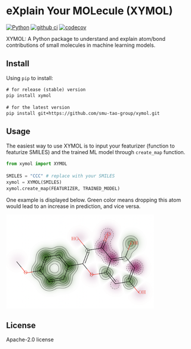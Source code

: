 # eXplain Your MOLecule (XYMOL)

[![Python](https://img.shields.io/badge/Python-3.7+-blue.svg)](https://www.python.org)
[![github ci](https://github.com/smu-tao-group/xymol/actions/workflows/ci.yml/badge.svg)](https://github.com/smu-tao-group/xymol/actions/workflows/ci.yml)
[![codecov](https://codecov.io/gh/smu-tao-group/xymol/branch/main/graph/badge.svg?token=fl4kUOywR3)](https://codecov.io/gh/smu-tao-group/xymol)

XYMOL: A Python package to understand and explain atom/bond contributions of small molecules in machine learning models.

## Install

Using `pip` to install:

```
# for release (stable) version
pip install xymol

# for the latest version
pip install git+https://github.com/smu-tao-group/xymol.git
```

## Usage

The easiest way to use XYMOL is to input your featurizer (function to featurize SMILES) and the trained ML model through `create_map` function.

```python
from xymol import XYMOL

SMILES = "CCC" # replace with your SMILES
xymol = XYMOL(SMILES)
xymol.create_map(FEATURIZER, TRAINED_MODEL)
```

One example is displayed below. Green color means dropping this atom would lead to an increase in prediction, and vice versa.

<img src="./examples/imp.png" width="400">

## License

Apache-2.0 license
